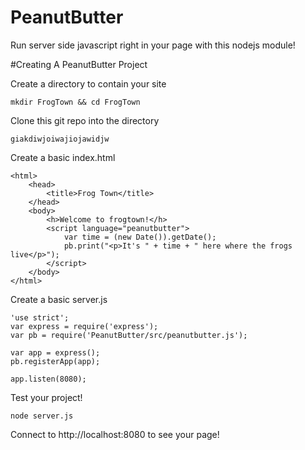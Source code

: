 PeanutButter
============

Run server side javascript right in your page with this nodejs module!

#Creating A PeanutButter Project

Create a directory to contain your site

    mkdir FrogTown && cd FrogTown

Clone this git repo into the directory

    giakdiwjoiwajiojawidjw

Create a basic index.html

    <html>
        <head>
            <title>Frog Town</title>
        </head>
        <body>
            <h>Welcome to frogtown!</h>
            <script language="peanutbutter">
                var time = (new Date()).getDate();
                pb.print("<p>It's " + time + " here where the frogs live</p>");
            </script>
        </body>
    </html>

Create a basic server.js

    'use strict';
    var express = require('express');
    var pb = require('PeanutButter/src/peanutbutter.js');
    
    var app = express();
    pb.registerApp(app);
    
    app.listen(8080);

Test your project!

    node server.js

Connect to http://localhost:8080 to see your page!
